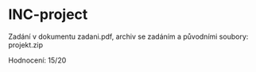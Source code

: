 # INC-project

Zadání v dokumentu zadani.pdf, archiv se zadáním a původními soubory: projekt.zip

Hodnocení: 15/20
